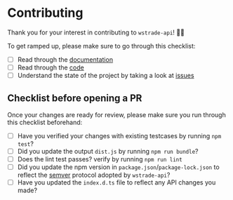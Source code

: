 # Contributing

Thank you for your interest in contributing to `wstrade-api`! 🥳🥳

To get ramped up, please make sure to go through this checklist:

- [ ] Read through the [documentation](/docs)
- [ ] Read through the [code](/src)
- [ ] Understand the state of the project by taking a look at [issues](/issues)

## Checklist before opening a PR

Once your changes are ready for review, please make sure you run through this checklist beforehand:

- [ ] Have you verified your changes  with existing testcases by running `npm test`?
- [ ] Did you update the output `dist.js` by running `npm run bundle`?
- [ ] Does the lint test passes? verify by running `npm run lint`
- [ ] Did you update the npm version in `package.json`/`package-lock.json` to reflect the [semver](http://semver.org) protocol adopted by `wstrade-api`?
- [ ] Have you updated the `index.d.ts` file to reflect any API changes you made?